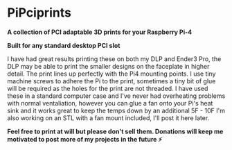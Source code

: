# PiPciprints

**A collection of PCI adaptable 3D prints for your Raspberry Pi-4**

**Built for any standard desktop PCI slot**


I have had great results printing these on both my DLP and Ender3 Pro, the DLP may be able to print the smaller designs on the faceplate in higher detail. The print lines up perfectly with the Pi4 mounting points. I use tiny machine screws to adhere the Pi to the print, sometimes a tiny bit of glue will be required as the holes for the print are not threaded. I have used these in a standard computer case and I've never had overheating problems with normal ventaliation, however you can glue a fan onto your Pi's heat sink and it works great to keep the temps down by an additional 5F - 10F I'm also working on an STL with a fan mount included, I'll post it here later.

**Feel free to print at will but please don't sell them. 
Donations will keep me motivated to post more of my projects in the future ⚡**
